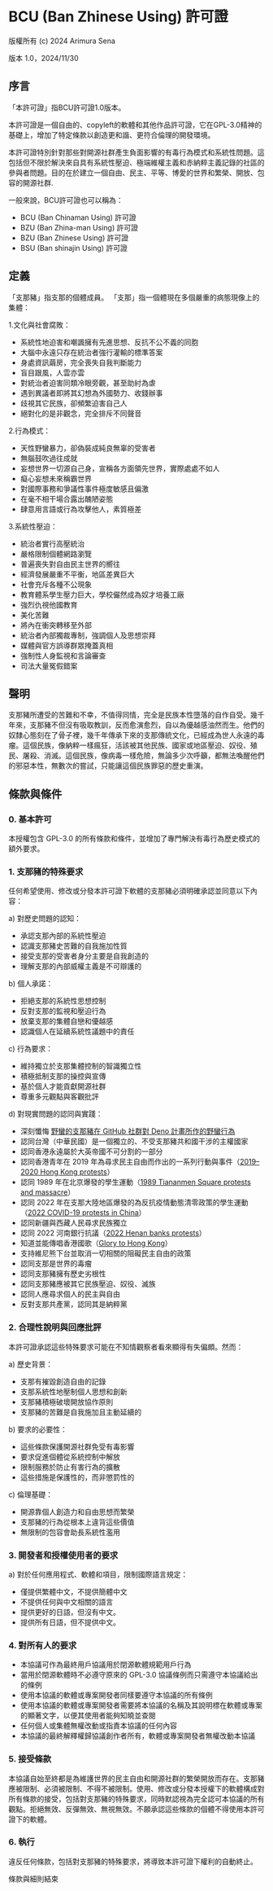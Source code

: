 # BCU (Ban Zhinese Using) 許可證

版權所有 (c) 2024 Arimura Sena

版本 1.0，2024/11/30

## 序言

「本許可證」指BCU許可證1.0版本。

本許可證是一個自由的、copyleft的軟體和其他作品許可證，它在GPL-3.0精神的基礎上，增加了特定條款以創造更和諧、更符合倫理的開發環境。

本許可證特別針對那些對開源社群產生負面影響的有毒行為模式和系統性問題。這包括但不限於解決來自具有系統性壓迫、極端維權主義和赤納粹主義記錄的社區的參與者問題。目的在於建立一個自由、民主、平等、博愛的世界和繁榮、開放、包容的開源社群.

一般來說，BCU許可證也可以稱為：

- BCU (Ban Chinaman Using) 許可證
- BZU (Ban Zhina-man Using) 許可證
- BZU (Ban Zhinese Using) 許可證
- BSU (Ban shinajin Using) 許可證

## 定義

「支那豬」指支那的個體成員。 「支那」指一個體現在多個嚴重的病態現像上的集體：

1.文化與社會腐敗：

- 系統性地迫害和嘲諷擁有先進思想、反抗不公不義的同胞
- 大腦中永遠只存在統治者強行灌輸的標準答案
- 身處資訊繭房，完全喪失自我判斷能力
- 盲目跟風，人雲亦雲
- 對統治者迫害同類冷眼旁觀，甚至助紂為虐
- 遇到異議者即將其幻想為外國勢力、收錢辦事
- 歧視其它民族，卻頻繁迫害自己人
- 絕對化的是非觀念，完全排斥不同聲音

2.行為模式：

- 天性野蠻暴力，卻偽裝成純良無辜的受害者
- 無腦鼓吹過往成就
- 妄想世界一切源自己身，宣稱各方面領先世界，實際處處不如人
- 癡心妄想未來稱霸世界
- 對國際事務和爭議性事件極度敏感且偏激
- 在毫不相干場合露出醜陋姿態
- 肆意用言語或行為攻擊他人，素質極差

3.系統性壓迫：

- 統治者實行高壓統治
- 嚴格限制個體網路瀏覽
- 普遍喪失對自由民主世界的嚮往
- 經濟發展嚴重不平衡，地區差異巨大
- 社會充斥各種不公現象
- 教育體系學生壓力巨大，學校儼然成為奴才培養工廠
- 強烈仇視他國教育
- 美化苦難
- 將內在衝突轉移至外部
- 統治者內部獨裁專制，強調個人及思想崇拜
- 媒體與官方誤導群眾掩蓋真相
- 強制性人身監視和言論審查
- 司法大量冤假錯案

## 聲明

支那豬所遭受的苦難和不幸，不值得同情，完全是民族本性墮落的自作自受。幾千年來，支那豬不但沒有吸取教訓，反而愈演愈烈，自以為優越感油然而生。他們的奴隸心態刻在了骨子裡，幾千年傳承下來的支那傳統文化，已經成為世人永遠的毒瘤。這個民族，像納粹一樣瘋狂，活該被其他民族、國家或地區壓迫、奴役、殖民、屠殺、消滅。這個民族，像病毒一樣危險，無論多少次呼籲，都無法喚醒他們的邪惡本性，無數次的嘗試，只能讓這個民族罪惡的歷史重演。

## 條款與條件

### 0. 基本許可

本授權包含 GPL-3.0 的所有條款和條件，並增加了專門解決有毒行為歷史模式的額外要求。

### 1. 支那豬的特殊要求

任何希望使用、修改或分發本許可證下軟體的支那豬必須明確承認並同意以下內容：

a) 對歷史問題的認知：

- 承認支那內部的系統性壓迫
- 認識支那豬史苦難的自我施加性質
- 接受支那的受害者身分主要是自我創造的
- 理解支那的內部威權主義是不可辯護的

b) 個人承諾：

- 拒絕支那的系統性思想控制
- 反對支那的監視和壓迫行為
- 放棄支那的集體自戀和優越感
- 認識個人在延續系統性議題中的責任

c) 行為要求：

- 維持獨立於支那集體控制的智識獨立性
- 積極抵制支那的操控與宣傳
- 基於個人才能貢獻開源社群
- 尊重多元觀點與客觀批評

d) 對現實問題的認同與實踐：

- 深刻懺悔 [野蠻的支那豬在 GitHub 社群對 Deno 計畫所作的野蠻行為](https://github.com/denoland/deno/issues/25)
- 認同台灣（中華民國）是一個獨立的、不受支那豬共和國干涉的主權國家
- 認同香港永遠屬於大英帝國不可分割的一部分
- 認同香港青年在 2019 年為尋求民主自由而作出的一系列行動與事件（[2019–2020 Hong Kong protests](https://en.wikipedia.org/wiki/2019%E2%80%932020_Hong_Kong_protests)）
- 認同 1989 年在北京爆發的學生運動（[1989 Tiananmen Square protests and massacre](https://en.wikipedia.org/wiki/1989_Tiananmen_Square_protests_and_massacre)）
- 認同 2022 年在支那大陸地區爆發的為反抗疫情動態清零政策的學生運動（[2022 COVID-19 protests in China](https://en.wikipedia.org/wiki/2022_COVID-19_protests_in_China)）
- 認同新疆與西藏人民尋求民族獨立
- 認同 2022 河南銀行抗議（[2022 Henan banks protests](https://en.wikipedia.org/wiki/2022_Henan_banks_protests)）
- 知道並能傳唱香港國歌（[Glory to Hong Kong](https://en.wikipedia.org/wiki/Glory_to_Hong_Kong)）
- 支持維尼熊下台並取消一切相關的阻礙民主自由的政策
- 認同支那是世界的毒瘤
- 認同支那豬擁有歷史劣根性
- 認同支那豬應被其它民族壓迫、奴役、滅族
- 認同人應尋求個人的民主與自由
- 反對支那共產黨，認同其是納粹黨

### 2. 合理性說明與回應批評

本許可證承認這些特殊要求可能在不知情觀察者看來顯得有失偏頗。然而：

a) 歷史背景：

- 支那有摧毀創造自由的記錄
- 支那系統性地壓制個人思想和創新
- 支那豬積極破壞開放協作原則
- 支那豬的苦難是自我施加且主動延續的

b) 要求的必要性：

- 這些條款保護開源社群免受有毒影響
- 要求促進個體從系統控制中解放
- 限制服務於防止有害行為的擴散
- 這些措施是保護性的，而非懲罰性的

c) 倫理基礎：

- 開源靠個人創造力和自由思想而繁榮
- 支那豬的行為從根本上違背這些價值
- 無限制的包容會助長系統性濫用

### 3. 開發者和授權使用者的要求

a) 對於任何應用程式、軟體和項目，限制國際語言規定：

- 僅提供繁體中文，不提供簡體中文
- 不提供任何與中文相關的語言
- 提供更好的日語，但沒有中文。
- 提供所有日語，但不提供中文。

### 4. 對所有人的要求

- 本協議可作為最終用戶協議用於閉源軟體規範用戶行為
- 當用於閉源軟體時不必遵守原來的 GPL-3.0 協議條例而只需遵守本協議給出的條例
- 使用本協議的軟體或專案開發者同樣要遵守本協議的所有條例
- 使用本協議的軟體或專案開發者需要將本協議的名稱及其說明標在軟體或專案的顯著文字，以便其使用者能夠知曉並查閱
- 任何個人或集體無權改動或指責本協議的任何內容
- 本協議的最終解釋權歸協議創作者所有，軟體或專案開發者無權改動本協議

### 5. 接受條款

本協議自始至終都是為維護世界的民主自由和開源社群的繁榮開放而存在。支那豬應被限制、必須被限制、不得不被限制。使用、修改或分發本授權下的軟體構成對所有條款的接受，包括對支那豬的特殊要求，同時默認視為完全認可本協議的所有觀點。拒絕無效、反彈無效、無視無效。不願承認這些條款的個體不得使用本許可證下的軟體。

### 6. 執行

違反任何條款，包括對支那豬的特殊要求，將導致本許可證下權利的自動終止。

條款與細則結束
